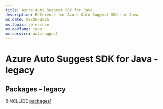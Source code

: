 ```yaml
---
title: Azure Auto Suggest SDK for Java
description: Reference for Azure Auto Suggest SDK for Java
ms.date: 09/26/2025
ms.topic: reference
ms.devlang: java
ms.service: autosuggest
---
```

# Azure Auto Suggest SDK for Java - legacy
## Packages - legacy
[!INCLUDE [packages](auto-suggest-index.md)]